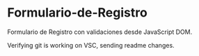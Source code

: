 # Formulario-de-Registro
Formulario de Registro con validaciones desde JavaScript DOM.

Verifying git is working on VSC, sending readme changes.
